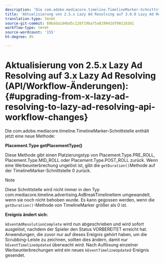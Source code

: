 ```yaml
---
description: 'Die com.adobe.mediacore.timeline.TimelineMarker-Schnittstelle enthält jetzt eine neue Methode '
title: 'Aktualisierung von 2.5.x Lazy Ad Resolving auf 3.0.0 Lazy Ad Resolving (API/Workflow-Änderungen) '
translation-type: tm+mt
source-git-commit: 89bdda1d4bd5c126f19ba75a819942df901183d1
workflow-type: tm+mt
source-wordcount: '155'
ht-degree: 0%

---
```



# Aktualisierung von 2.5.x Lazy Ad Resolving auf 3.x Lazy Ad Resolving (API/Workflow-Änderungen):{#upgrading-from-x-lazy-ad-resolving-to-lazy-ad-resolving-api-workflow-changes}

Die com.adobe.mediacore.timeline.TimelineMarker-Schnittstelle enthält jetzt eine neue Methode:

**Placement.Type getPlacementType()**

Diese Methode gibt einen Platzierungstyp von Placement.Type.PRE_ROLL, Placement.Type.MID_ROLL oder Placement.Type.POST_ROLL zurück. Wenn eine Werbeunterbrechung ungelöst ist, gibt die `getDuration()`Methode auf der TimelineMarker-Schnittstelle 0 zurück.

>[!NOTE]
>
>Diese Schnittstelle wird nicht immer in den Typ com.mediacore.timeline.advertising.AdBreakTimelineItem umgewandelt, wenn sie noch nicht behoben wurde. Es kann gegossen werden, wenn die `getDuration()`-Methode von TimelineMarker größer als 0 ist.

**Ereignis ändert sich:**

`kEventAdResolutionComplete` wird nun abgeschrieben und wird sofort ausgelöst, nachdem der Spieler den Status VORBEREITET erreicht hat. Anwendungen, die zuvor nur auf dieses Ereignis gehört haben, um die Scrubbing-Leiste zu zeichnen, sollten dies ändern, damit nur `kEventTimelineUpdated` überwacht wird. Nach Auflösung einzelner Werbeunterbrechungen wird ein neues `kEventTimelineUpdated`-Ereignis gesendet.
